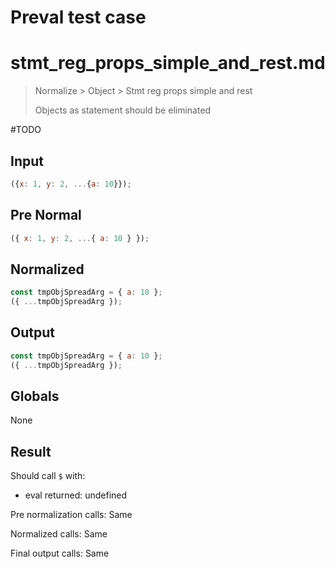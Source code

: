 # Preval test case

# stmt_reg_props_simple_and_rest.md

> Normalize > Object > Stmt reg props simple and rest
>
> Objects as statement should be eliminated

#TODO

## Input

`````js filename=intro
({x: 1, y: 2, ...{a: 10}});
`````

## Pre Normal

`````js filename=intro
({ x: 1, y: 2, ...{ a: 10 } });
`````

## Normalized

`````js filename=intro
const tmpObjSpreadArg = { a: 10 };
({ ...tmpObjSpreadArg });
`````

## Output

`````js filename=intro
const tmpObjSpreadArg = { a: 10 };
({ ...tmpObjSpreadArg });
`````

## Globals

None

## Result

Should call `$` with:
 - eval returned: undefined

Pre normalization calls: Same

Normalized calls: Same

Final output calls: Same
